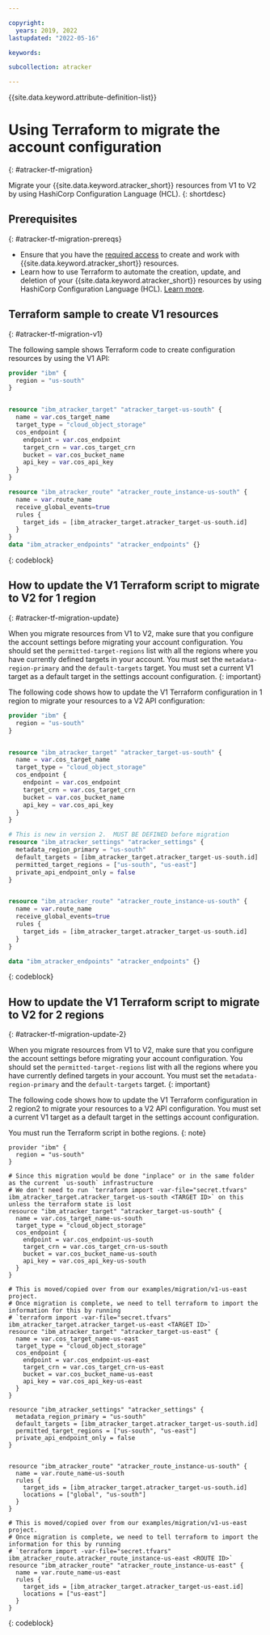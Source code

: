 ```yaml
---

copyright:
  years: 2019, 2022
lastupdated: "2022-05-16"

keywords: 

subcollection: atracker

---
```


{{site.data.keyword.attribute-definition-list}}



# Using Terraform to migrate the account configuration
{: #atracker-tf-migration}

Migrate your {{site.data.keyword.atracker_short}} resources from V1 to V2 by using HashiCorp Configuration Language (HCL).
{: shortdesc}



## Prerequisites
{: #atracker-tf-migration-prereqs}

- Ensure that you have the [required access](/docs/atracker?topic=atracker-iam) to create and work with {{site.data.keyword.atracker_short}} resources.
- Learn how to use Terraform to automate the creation, update, and deletion of your {{site.data.keyword.atracker_short}} resources by using HashiCorp Configuration Language (HCL). [Learn more](/docs/atracker?topic=atracker-atracker-tf-config&interface=cli).


## Terraform sample to create V1 resources
{: #atracker-tf-migration-v1}

The following sample shows Terraform code to create configuration resources by using the V1 API:

```terraform
provider "ibm" {
  region = "us-south"
}


resource "ibm_atracker_target" "atracker_target-us-south" {
  name = var.cos_target_name
  target_type = "cloud_object_storage"
  cos_endpoint {
    endpoint = var.cos_endpoint
    target_crn = var.cos_target_crn
    bucket = var.cos_bucket_name
    api_key = var.cos_api_key
  }
}

resource "ibm_atracker_route" "atracker_route_instance-us-south" {
  name = var.route_name
  receive_global_events=true
  rules {
    target_ids = [ibm_atracker_target.atracker_target-us-south.id]
  }
}
data "ibm_atracker_endpoints" "atracker_endpoints" {}
```
{: codeblock}


## How to update the V1 Terraform script to migrate to V2 for 1 region
{: #atracker-tf-migration-update}

When you migrate resources from V1 to V2, make sure that you configure the account settings before migrating your account configuration. You should set the `permitted-target-regions` list with all the regions where you have currently defined targets in your account. You must set the `metadata-region-primary` and the `default-targets` target. You must set a current V1 target as a default target in the settings account configuration.
{: important}

The following code shows how to update the V1 Terraform configuration in 1 region to migrate your resources to a V2 API configuration:


```terraform
provider "ibm" {
  region = "us-south"
}


resource "ibm_atracker_target" "atracker_target-us-south" {
  name = var.cos_target_name
  target_type = "cloud_object_storage"
  cos_endpoint {
    endpoint = var.cos_endpoint
    target_crn = var.cos_target_crn
    bucket = var.cos_bucket_name
    api_key = var.cos_api_key
  }
}

# This is new in version 2.  MUST BE DEFINED before migration
resource "ibm_atracker_settings" "atracker_settings" {
  metadata_region_primary = "us-south"
  default_targets = [ibm_atracker_target.atracker_target-us-south.id]
  permitted_target_regions = ["us-south", "us-east"]
  private_api_endpoint_only = false
}


resource "ibm_atracker_route" "atracker_route_instance-us-south" {
  name = var.route_name
  receive_global_events=true
  rules {
    target_ids = [ibm_atracker_target.atracker_target-us-south.id]
  }
}

data "ibm_atracker_endpoints" "atracker_endpoints" {}
```
{: codeblock}



## How to update the V1 Terraform script to migrate to V2 for 2 regions
{: #atracker-tf-migration-update-2}

When you migrate resources from V1 to V2, make sure that you configure the account settings before migrating your account configuration. You should set the `permitted-target-regions` list with all the regions where you have currently defined targets in your account. You must set the `metadata-region-primary` and the `default-targets` target.
{: important}

The following code shows how to update the V1 Terraform configuration in 2 region2 to migrate your resources to a V2 API configuration. You must set a current V1 target as a default target in the settings account configuration.

You must run the Terraform script in bothe regions.
{: note}


```
provider "ibm" {
  region = "us-south"
}

# Since this migration would be done "inplace" or in the same folder as the current `us-south` infrastructure
# We don't need to run `terraform import -var-file="secret.tfvars" ibm_atracker_target.atracker_target-us-south <TARGET ID>` on this unless the terraform state is lost  
resource "ibm_atracker_target" "atracker_target-us-south" {
  name = var.cos_target_name-us-south
  target_type = "cloud_object_storage"
  cos_endpoint {
    endpoint = var.cos_endpoint-us-south
    target_crn = var.cos_target_crn-us-south
    bucket = var.cos_bucket_name-us-south
    api_key = var.cos_api_key-us-south
  }
}

# This is moved/copied over from our examples/migration/v1-us-east project.
# Once migration is complete, we need to tell terraform to import the information for this by running
# `terraform import -var-file="secret.tfvars" ibm_atracker_target.atracker_target-us-east <TARGET ID>`
resource "ibm_atracker_target" "atracker_target-us-east" {
  name = var.cos_target_name-us-east
  target_type = "cloud_object_storage"
  cos_endpoint {
    endpoint = var.cos_endpoint-us-east
    target_crn = var.cos_target_crn-us-east
    bucket = var.cos_bucket_name-us-east
    api_key = var.cos_api_key-us-east
  }
}

resource "ibm_atracker_settings" "atracker_settings" {
  metadata_region_primary = "us-south"
  default_targets = [ibm_atracker_target.atracker_target-us-south.id]
  permitted_target_regions = ["us-south", "us-east"]
  private_api_endpoint_only = false
}


resource "ibm_atracker_route" "atracker_route_instance-us-south" {
  name = var.route_name-us-south
  rules {
    target_ids = [ibm_atracker_target.atracker_target-us-south.id]
    locations = ["global", "us-south"]
  }
}

# This is moved/copied over from our examples/migration/v1-us-east project.
# Once migration is complete, we need to tell terraform to import the information for this by running
# `terraform import -var-file="secret.tfvars" ibm_atracker_route.atracker_route_instance-us-east <ROUTE ID>`
resource "ibm_atracker_route" "atracker_route_instance-us-east" {
  name = var.route_name-us-east
  rules {
    target_ids = [ibm_atracker_target.atracker_target-us-east.id]
    locations = ["us-east"]
  }
}
```
{: codeblock}


